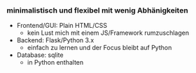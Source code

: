 ### minimalistisch und flexibel mit wenig Abhänigkeiten

* Frontend/GUI: Plain HTML/CSS
    * kein Lust mich mit einem JS/Framework rumzuschlagen
* Backend: Flask/Python 3.x
    * einfach zu lernen und der Focus bleibt auf Python
* Database: sqlite
    * in Python enthalten
